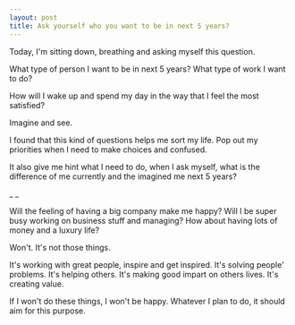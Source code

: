 ```yaml
---
layout: post
title: Ask yourself who you want to be in next 5 years?
---
```

Today, I'm sitting down, breathing and asking myself this question. 

  
What type of person I want to be in next 5 years? What type of work I want to do? 

How will I wake up and spend my day in the way that I feel the most satisfied?  

  
Imagine and see. 

  
I found that this kind of questions helps me sort my life. Pop out my priorities when I need to make choices and confused.

It also give me hint what I need to do, when I ask myself, what is the difference of me currently and the imagined me next 5 years?

  
\_ \_

  
Will the feeling of having a big company make me happy? Will I be super busy working on business stuff and managing? How about having lots of money and a luxury life? 

Won't. It's not those things. 

  
It's working with great people, inspire and get inspired. It's solving people' problems. It's helping others. It's making good impart on others lives. It's creating value.

If I won't do these things, I won't be happy. Whatever I plan to do, it should aim for this purpose.